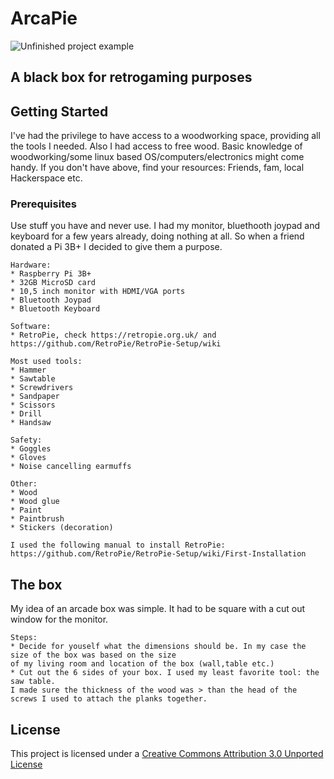 # ArcaPie

![Unfinished project example](https://www.prisamsterdam.com/img/IMG_20190308_185644.jpg)

 
## A black box for retrogaming purposes

## Getting Started

I've had the privilege to have access to a woodworking space, providing all the tools I needed. Also I had access to free wood. 
Basic knowledge of woodworking/some linux based OS/computers/electronics might come handy.
If you don't have above, find your resources: Friends, fam, local Hackerspace etc.

### Prerequisites
Use stuff you have and never use. I had my monitor, bluethooth joypad and keyboard for a few years already, doing nothing at all.
So when a friend donated a Pi 3B+ I decided to give them a purpose. 

```
Hardware:
* Raspberry Pi 3B+
* 32GB MicroSD card
* 10,5 inch monitor with HDMI/VGA ports
* Bluetooth Joypad
* Bluetooth Keyboard
```

```
Software:
* RetroPie, check https://retropie.org.uk/ and https://github.com/RetroPie/RetroPie-Setup/wiki
```

```
Most used tools:
* Hammer                                                                                                 
* Sawtable                                                                                                
* Screwdrivers                                                                                            
* Sandpaper 
* Scissors
* Drill
* Handsaw
```
 
```  
Safety:
* Goggles
* Gloves
* Noise cancelling earmuffs
```

```
Other:
* Wood
* Wood glue
* Paint
* Paintbrush
* Stickers (decoration)
```

```
I used the following manual to install RetroPie:
https://github.com/RetroPie/RetroPie-Setup/wiki/First-Installation
```
## The box
My idea of an arcade box was simple. It had to be square with a cut out window for the monitor. 
```
Steps:
* Decide for youself what the dimensions should be. In my case the size of the box was based on the size 
of my living room and location of the box (wall,table etc.)
* Cut out the 6 sides of your box. I used my least favorite tool: the saw table.
I made sure the thickness of the wood was > than the head of the screws I used to attach the planks together.
```

## License

This project is licensed under a [Creative Commons Attribution 3.0 Unported License](https://creativecommons.org/licenses/by/3.0/)


